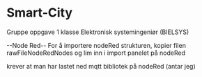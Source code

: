 # Smart-City
Gruppe oppgave 1 klasse Elektronisk systemingeniør (BIELSYS)

--Node Red--
For å importere nodeRed strukturen, kopier filen rawFileNodeRedNodes og lim inn i import panelet på nodeRed 


krever at man har lastet ned mqtt bibliotek på nodeRed (antar jeg)
